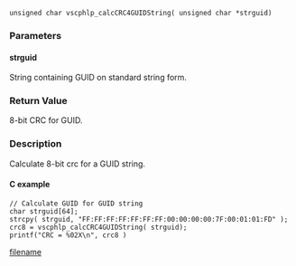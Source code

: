 

```clike
unsigned char vscphlp_calcCRC4GUIDString( unsigned char *strguid)
```

### Parameters

#### strguid
String containing GUID on standard string form.


### Return Value
8-bit CRC for GUID. 

### Description
Calculate 8-bit crc for a GUID string. 

#### C example

```clike
// Calculate GUID for GUID string
char strguid[64];
strcpy( strguid, "FF:FF:FF:FF:FF:FF:FF:00:00:00:00:7F:00:01:01:FD" );
crc8 = vscphlp_calcCRC4GUIDString( strguid);
printf("CRC = %02X\n", crc8 )
```



[filename](./bottom_copyright.md ':include')